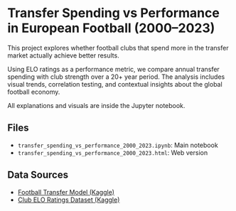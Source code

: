 # Transfer Spending vs Performance in European Football (2000–2023)

This project explores whether football clubs that spend more in the transfer market actually achieve better results.

Using ELO ratings as a performance metric, we compare annual transfer spending with club strength over a 20+ year period. The analysis includes visual trends, correlation testing, and contextual insights about the global football economy.

All explanations and visuals are inside the Jupyter notebook.

## Files
- `transfer_spending_vs_performance_2000_2023.ipynb`: Main notebook
- `transfer_spending_vs_performance_2000_2023.html`: Web version

## Data Sources
- [Football Transfer Model (Kaggle)](https://www.kaggle.com/datasets/alexandergandji/football-transfer-model-2000-2024)
- [Club ELO Ratings Dataset (Kaggle)](https://www.kaggle.com/datasets/guidoiosdagood/clubelo-ratings)

